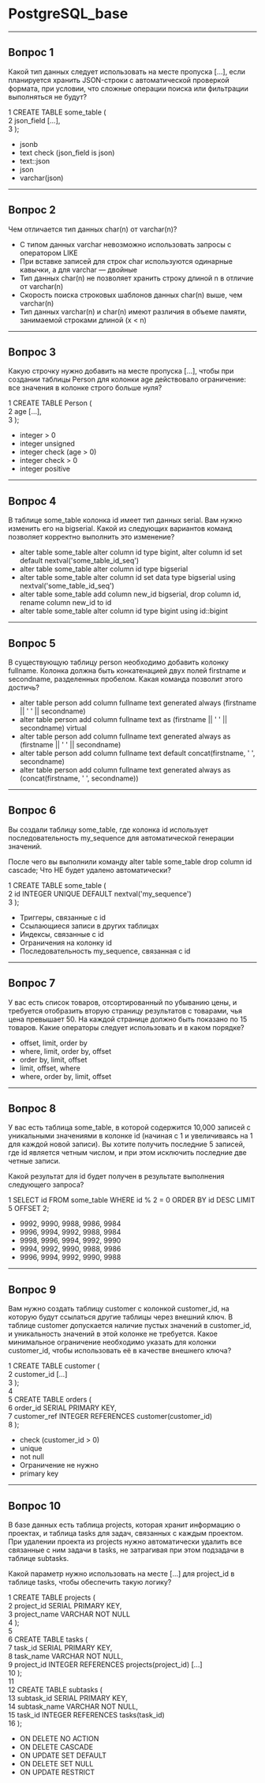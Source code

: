# PostgreSQL_base

---

## Вопрос 1
Какой тип данных следует использовать на месте пропуска \[...\], если планируется хранить JSON-строки с автоматической проверкой формата, при условии, что сложные операции поиска или фильтрации выполняться не будут?

1 CREATE TABLE some_table (  
2   json_field [...],  
3 );

- jsonb  
- text check (json_field is json)  
- text::json  
- json  
- varchar(json)

---

## Вопрос 2
Чем отличается тип данных char(n) от varchar(n)?

- С типом данных varchar невозможно использовать запросы с оператором LIKE  
- При вставке записей для строк char используются одинарные кавычки, а для varchar — двойные  
- Тип данных char(n) не позволяет хранить строку длиной n в отличие от varchar(n)  
- Скорость поиска строковых шаблонов данных char(n) выше, чем varchar(n)  
- Тип данных varchar(n) и char(n) имеют различия в объеме памяти, занимаемой строками длиной (x < n)

---

## Вопрос 3
Какую строчку нужно добавить на месте пропуска \[...\], чтобы при создании таблицы Person для колонки age действовало ограничение: все значения в колонке строго больше нуля?

1 CREATE TABLE Person (  
2   age [...],  
3 );

- integer > 0  
- integer unsigned  
- integer check (age > 0)  
- integer check > 0  
- integer positive

---

## Вопрос 4
В таблице some_table колонка id имеет тип данных serial. Вам нужно изменить его на bigserial. Какой из следующих вариантов команд позволяет корректно выполнить это изменение?

- alter table some_table alter column id type bigint, alter column id set default nextval('some_table_id_seq')  
- alter table some_table alter column id type bigserial  
- alter table some_table alter column id set data type bigserial using nextval('some_table_id_seq')  
- alter table some_table add column new_id bigserial, drop column id, rename column new_id to id  
- alter table some_table alter column id type bigint using id::bigint

---

## Вопрос 5
В существующую таблицу person необходимо добавить колонку fullname. Колонка должна быть конкатенацией двух полей firstname и secondname, разделенных пробелом. Какая команда позволит этого достичь?

- alter table person add column fullname text generated always (firstname || ' ' || secondname)  
- alter table person add column fullname text as (firstname || ' ' || secondname) virtual  
- alter table person add column fullname text generated always as (firstname || ' ' || secondname)  
- alter table person add column fullname text default concat(firstname, ' ', secondname)  
- alter table person add column fullname text generated always as (concat(firstname, ' ', secondname))

---

## Вопрос 6
Вы создали таблицу some_table, где колонка id использует последовательность my_sequence для автоматической генерации значений.

После чего вы выполнили команду alter table some_table drop column id cascade; Что НЕ будет удалено автоматически?

1 CREATE TABLE some_table (  
2   id INTEGER UNIQUE DEFAULT nextval('my_sequence')  
3 );

- Триггеры, связанные с id  
- Ссылающиеся записи в других таблицах  
- Индексы, связанные с id  
- Ограничения на колонку id  
- Последовательность my_sequence, связанная с id

---

## Вопрос 7
У вас есть список товаров, отсортированный по убыванию цены, и требуется отобразить вторую страницу результатов с товарами, чья цена превышает 50. На каждой странице должно быть показано по 15 товаров. Какие операторы следует использовать и в каком порядке?

- offset, limit, order by  
- where, limit, order by, offset  
- order by, limit, offset  
- limit, offset, where  
- where, order by, limit, offset

---

## Вопрос 8
У вас есть таблица some_table, в которой содержится 10,000 записей с уникальными значениями в колонке id (начиная с 1 и увеличиваясь на 1 для каждой новой записи). Вы хотите получить последние 5 записей, где id является четным числом, и при этом исключить последние две четные записи.

Какой результат для id будет получен в результате выполнения следующего запроса?

1 SELECT id FROM some_table WHERE id % 2 = 0 ORDER BY id DESC LIMIT 5 OFFSET 2;

- 9992, 9990, 9988, 9986, 9984  
- 9996, 9994, 9992, 9988, 9984  
- 9998, 9996, 9994, 9992, 9990  
- 9994, 9992, 9990, 9988, 9986  
- 9996, 9994, 9992, 9990, 9988

---

## Вопрос 9
Вам нужно создать таблицу customer с колонкой customer_id, на которую будут ссылаться другие таблицы через внешний ключ. В таблице customer допускается наличие пустых значений в customer_id, и уникальность значений в этой колонке не требуется. Какое минимальное ограничение необходимо указать для колонки customer_id, чтобы использовать её в качестве внешнего ключа?

1 CREATE TABLE customer (  
2   customer_id [...]  
3 );  
4  
5 CREATE TABLE orders (  
6   order_id SERIAL PRIMARY KEY,  
7   customer_ref INTEGER REFERENCES customer(customer_id)  
8 );

- check (customer_id > 0)  
- unique  
- not null  
- Ограничение не нужно  
- primary key

---

## Вопрос 10
В базе данных есть таблица projects, которая хранит информацию о проектах, и таблица tasks для задач, связанных с каждым проектом. При удалении проекта из projects нужно автоматически удалить все связанные с ним задачи в tasks, не затрагивая при этом подзадачи в таблице subtasks.

Какой параметр нужно использовать на месте [...] для project_id в таблице tasks, чтобы обеспечить такую логику?

1 CREATE TABLE projects (  
2   project_id SERIAL PRIMARY KEY,  
3   project_name VARCHAR NOT NULL  
4 );  
5  
6 CREATE TABLE tasks (  
7   task_id SERIAL PRIMARY KEY,  
8   task_name VARCHAR NOT NULL,  
9   project_id INTEGER REFERENCES projects(project_id) [...]  
10 );  
11  
12 CREATE TABLE subtasks (  
13   subtask_id SERIAL PRIMARY KEY,  
14   subtask_name VARCHAR NOT NULL,  
15   task_id INTEGER REFERENCES tasks(task_id)  
16 );

- ON DELETE NO ACTION  
- ON DELETE CASCADE  
- ON UPDATE SET DEFAULT  
- ON DELETE SET NULL  
- ON UPDATE RESTRICT